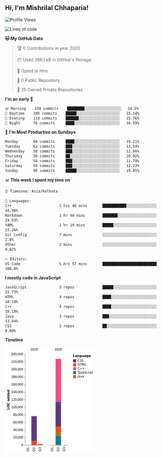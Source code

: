 <h2>Hi, I'm Mishrilal Chhaparia!</h2>

<!-- ![Mishrilal's github stats](https://github-readme-stats.vercel.app/api?username=mishrilal&theme=blue-green&show_icons=true&count_private=true) -->

<!--START_SECTION:waka-->
![Profile Views](http://img.shields.io/badge/Profile%20Views-248-blue)

![Lines of code](https://img.shields.io/badge/From%20Hello%20World%20I've%20written-314653%20Lines%20of%20code-blue)

**🐱 My GitHub Data** 

> 🏆 0 Contributions in year 2020
 > 
> 📦 Used 366.1 kB in GitHub's Storage 
 > 
> 💼 Opted to Hire
 > 
> 📜 0 Public Repository 
 > 
> 🔑 25 Owned Private Repositories 

**I'm an early 🐤** 

```text
🌞 Morning    158 commits    ████████░░░░░░░░░░░░░░░░░   34.5% 
🌆 Daytime    106 commits    █████░░░░░░░░░░░░░░░░░░░░   23.14% 
🌃 Evening    118 commits    ██████░░░░░░░░░░░░░░░░░░░   25.76% 
🌙 Night      76 commits     ████░░░░░░░░░░░░░░░░░░░░░   16.59%

```
📅 **I'm Most Productive on Sundays** 

```text
Monday       88 commits     ████░░░░░░░░░░░░░░░░░░░░░   19.21% 
Tuesday      62 commits     ███░░░░░░░░░░░░░░░░░░░░░░   13.54% 
Wednesday    58 commits     ███░░░░░░░░░░░░░░░░░░░░░░   12.66% 
Thursday     50 commits     ██░░░░░░░░░░░░░░░░░░░░░░░   10.92% 
Friday       54 commits     ███░░░░░░░░░░░░░░░░░░░░░░   11.79% 
Saturday     56 commits     ███░░░░░░░░░░░░░░░░░░░░░░   12.23% 
Sunday       90 commits     █████░░░░░░░░░░░░░░░░░░░░   19.65%

```


📊 **This week I spent my time on** 

```text
⌚︎ Timezone: Asia/Kolkata

💬 Languages: 
C++                      2 hrs 40 mins       ███████████░░░░░░░░░░░░░░   44.96% 
Markdown                 1 hr 46 mins        ███████░░░░░░░░░░░░░░░░░░   29.63% 
YAML                     1 hr 19 mins        █████░░░░░░░░░░░░░░░░░░░░   22.26% 
Git Config               7 mins              ░░░░░░░░░░░░░░░░░░░░░░░░░   2.0% 
Other                    2 mins              ░░░░░░░░░░░░░░░░░░░░░░░░░   0.82%

🔥 Editors: 
VS Code                  5 hrs 57 mins       █████████████████████████   100.0%

```

**I mostly code in JavaScript** 

```text
JavaScript               5 repos             █████░░░░░░░░░░░░░░░░░░░░   22.73% 
HTML                     4 repos             ████░░░░░░░░░░░░░░░░░░░░░   18.18% 
C++                      4 repos             ████░░░░░░░░░░░░░░░░░░░░░   18.18% 
Java                     3 repos             ███░░░░░░░░░░░░░░░░░░░░░░   13.64% 
CSS                      2 repos             ██░░░░░░░░░░░░░░░░░░░░░░░   9.09%

```


**Timeline**

![Chart not found](https://github.com/mishrilal/mishrilal/blob/master/charts/bar_graph.png) 


<!--END_SECTION:waka-->
